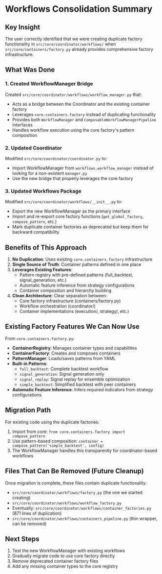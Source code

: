 # Workflows Consolidation Summary

## Key Insight
The user correctly identified that we were creating duplicate factory functionality in `src/core/coordinator/workflows/` when `src/core/containers/factory.py` already provides comprehensive factory infrastructure.

## What Was Done

### 1. Created WorkflowManager Bridge
Created `src/core/coordinator/workflows/workflow_manager.py` that:
- Acts as a bridge between the Coordinator and the existing container factory
- Leverages `core.containers.factory` instead of duplicating functionality
- Provides both `WorkflowManager` and `ComposableWorkflowManagerPipeline` interfaces
- Handles workflow execution using the core factory's pattern composition

### 2. Updated Coordinator
Modified `src/core/coordinator/coordinator.py` to:
- Import WorkflowManager from `workflows.workflow_manager` instead of looking for a non-existent `manager.py`
- Use the new bridge that properly leverages the core factory

### 3. Updated Workflows Package
Modified `src/core/coordinator/workflows/__init__.py` to:
- Export the new WorkflowManager as the primary interface
- Import and re-export core factory functions (`get_global_factory`, `compose_pattern`, etc.)
- Mark duplicate container factories as deprecated but keep them for backward compatibility

## Benefits of This Approach

1. **No Duplication**: Uses existing `core.containers.factory` infrastructure
2. **Single Source of Truth**: Container patterns defined in one place
3. **Leverages Existing Features**: 
   - Pattern registry with pre-defined patterns (full_backtest, signal_generation, etc.)
   - Automatic feature inference from strategy configurations
   - Container composition and hierarchy building
4. **Clean Architecture**: Clear separation between:
   - Core factory infrastructure (containers/factory.py)
   - Workflow orchestration (coordinator/)
   - Container implementations (execution/, strategy/, etc.)

## Existing Factory Features We Can Now Use

From `core.containers.factory.py`:
- **ContainerRegistry**: Manages container types and capabilities
- **ContainerFactory**: Creates and composes containers
- **PatternManager**: Loads/saves patterns from YAML
- **Built-in Patterns**:
  - `full_backtest`: Complete backtest workflow
  - `signal_generation`: Signal generation only
  - `signal_replay`: Signal replay for ensemble optimization
  - `simple_backtest`: Simplified backtest with peer containers
- **Automatic Feature Inference**: Infers required indicators from strategy configurations

## Migration Path

For existing code using the duplicate factories:
1. Import from core: `from core.containers.factory import compose_pattern`
2. Use pattern-based composition: `container = compose_pattern('simple_backtest', config)`
3. The WorkflowManager handles this transparently for coordinator-based workflows

## Files That Can Be Removed (Future Cleanup)

Once migration is complete, these files contain duplicate functionality:
- `src/core/coordinator/workflows/factory.py` (the one we started creating)
- `src/core/coordinator/workflows/workflow_factory.py` 
- Eventually: `src/core/coordinator/workflows/container_factories.py` (871 lines of duplication)
- `src/core/coordinator/workflows/containers_pipeline.py` (thin wrapper, can be removed)

## Next Steps

1. Test the new WorkflowManager with existing workflows
2. Gradually migrate code to use core factory directly
3. Remove deprecated container factory files
4. Add any missing container types to the core registry